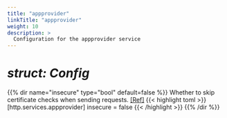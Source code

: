 ```yaml
---
title: "appprovider"
linkTitle: "appprovider"
weight: 10
description: >
  Configuration for the appprovider service
---
```


# _struct: Config_

{{% dir name="insecure" type="bool" default=false %}}
Whether to skip certificate checks when sending requests. [[Ref]](https://github.com/cs3org/reva/tree/master/internal/http/services/appprovider/appprovider.go#L55)
{{< highlight toml >}}
[http.services.appprovider]
insecure = false
{{< /highlight >}}
{{% /dir %}}

